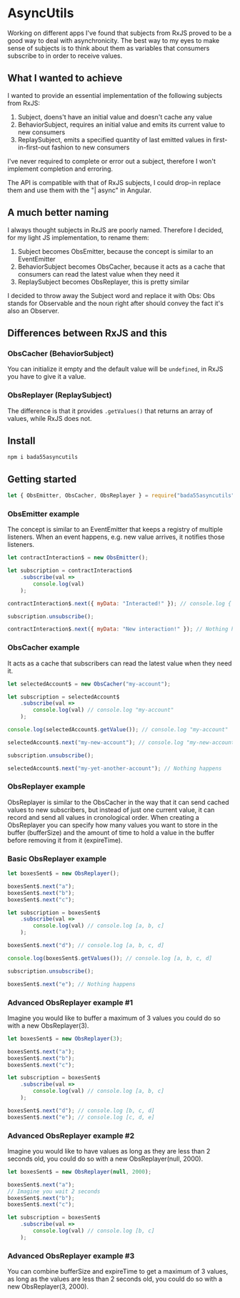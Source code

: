 # AsyncUtils

Working on different apps I've found that subjects from RxJS proved to be a good way to deal with asynchronicity.
The best way to my eyes to make sense of subjects is to think about them as variables that consumers subscribe to in order to receive values.

## What I wanted to achieve

I wanted to provide an essential implementation of the following subjects from RxJS:
1. Subject, doens't have an initial value and doesn't cache any value
3. BehaviorSubject, requires an initial value and emits its current value to new consumers
4. ReplaySubject, emits a specified quantity of last emitted values in first-in-first-out fashion to new consumers

I've never required to complete or error out a subject, therefore I won't implement completion and erroring.

The API is compatible with that of RxJS subjects, I could drop-in replace them and use them with the "| async" in Angular.

## A much better naming

I always thought subjects in RxJS are poorly named.
Therefore I decided, for my light JS implementation, to rename them:
1. Subject becomes ObsEmitter, because the concept is similar to an EventEmitter
2. BehaviorSubject becomes ObsCacher, because it acts as a cache that consumers can read the latest value when they need it
3. ReplaySubject becomes ObsReplayer, this is pretty similar

I decided to throw away the Subject word and replace it with Obs: Obs stands for Observable and the noun right after should convey the fact it's also an Observer.

## Differences between RxJS and this

### ObsCacher (BehaviorSubject)

You can initialize it empty and the default value will be `undefined`, in RxJS you have to give it a value.

### ObsReplayer (ReplaySubject)

The difference is that it provides `.getValues()` that returns an array of values, while RxJS does not.

## Install

`npm i bada55asyncutils`

## Getting started

```js
let { ObsEmitter, ObsCacher, ObsReplayer } = require("bada55asyncutils");
```

### ObsEmitter example

The concept is similar to an EventEmitter that keeps a registry of multiple listeners.
When an event happens, e.g. new value arrives, it notifies those listeners.

```js
let contractInteraction$ = new ObsEmitter();

let subscription = contractInteraction$
    .subscribe(val =>
        console.log(val)
    );

contractInteraction$.next({ myData: "Interacted!" }); // console.log { myData: "Interacted!" }

subscription.unsubscribe();

contractInteraction$.next({ myData: "New interaction!" }); // Nothing happens
```

### ObsCacher example

It acts as a cache that subscribers can read the latest value when they need it.

```js
let selectedAccount$ = new ObsCacher("my-account");

let subscription = selectedAccount$
    .subscribe(val =>
        console.log(val) // console.log "my-account"
    );

console.log(selectedAccount$.getValue()); // console.log "my-account"

selectedAccount$.next("my-new-account"); // console.log "my-new-account"

subscription.unsubscribe();

selectedAccount$.next("my-yet-another-account"); // Nothing happens
```

### ObsReplayer example

ObsReplayer is similar to the ObsCacher in the way that it can send cached values to new subscribers, but instead of just one current value, it can record and send all values in cronological order.
When creating a ObsReplayer you can specify how many values you want to store in the buffer (bufferSize) and the amount of time to hold a value in the buffer before removing it from it (expireTime).

### Basic ObsReplayer example

```js
let boxesSent$ = new ObsReplayer();

boxesSent$.next("a");
boxesSent$.next("b");
boxesSent$.next("c");

let subscription = boxesSent$
    .subscribe(val =>
        console.log(val) // console.log [a, b, c]
    );

boxesSent$.next("d"); // console.log [a, b, c, d]

console.log(boxesSent$.getValues()); // console.log [a, b, c, d]

subscription.unsubscribe();

boxesSent$.next("e"); // Nothing happens
```

### Advanced ObsReplayer example #1

Imagine you would like to buffer a maximum of 3 values you could do so with a new ObsReplayer(3).

```js
let boxesSent$ = new ObsReplayer(3);

boxesSent$.next("a");
boxesSent$.next("b");
boxesSent$.next("c");

let subscription = boxesSent$
    .subscribe(val =>
        console.log(val) // console.log [a, b, c]
    );

boxesSent$.next("d"); // console.log [b, c, d]
boxesSent$.next("e"); // console.log [c, d, e]
```

### Advanced ObsReplayer example #2

Imagine you would like to have values as long as they are less than 2 seconds old, you could do so with a new ObsReplayer(null, 2000).

```js
let boxesSent$ = new ObsReplayer(null, 2000);

boxesSent$.next("a");
// Imagine you wait 2 seconds
boxesSent$.next("b");
boxesSent$.next("c");

let subscription = boxesSent$
    .subscribe(val =>
        console.log(val) // console.log [b, c]
    );
```

### Advanced ObsReplayer example #3

You can combine bufferSize and expireTime to get a maximum of 3 values, as long as the values are less than 2 seconds old, you could do so with a new ObsReplayer(3, 2000).
